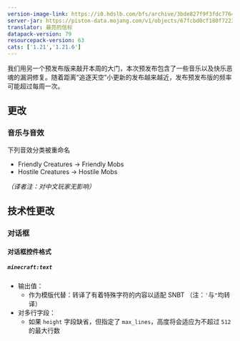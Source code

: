 ```yaml
---
version-image-link: https://i0.hdslb.com/bfs/archive/3bde827f9f3fdc7764316bfbcbdb2b37dc25bf76.png
server-jar: https://piston-data.mojang.com/v1/objects/67fcbd0cf180f7223fa52c58e5c6a7ac05145686/server.jar
translator: 最亮的信标
datapack-version: 79
resourcepack-version: 63
cats: ['1.21','1.21.6']
---
```

我们用另一个预发布版来敲开本周的大门，本次预发布包含了一些音乐以及快乐恶魂的漏洞修复。随着距离“追逐天空”小更新的发布越来越近，发布预发布版的频率可能超过每周一次。

## 更改
### 音乐与音效

下列音效分类被重命名

* Friendly Creatures -> Friendly Mobs
* Hostile Creatures -> Hostile Mobs

*（译者注：对中文玩家无影响）*

## 技术性更改
### 对话框
#### 对话框控件格式
##### `minecraft:text`
* 输出值：
    * 作为模版代替：转译了有着特殊字符的内容以适配 SNBT （注：`'`与`"`均转译）
* 对多行字段：
    * 如果 `height` 字段缺省，但指定了 `max_lines`，高度将会适应为不超过 `512` 的最大行数
